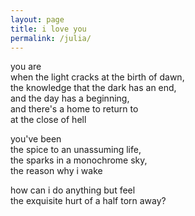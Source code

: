 ```yaml
---
layout: page
title: i love you 
permalink: /julia/
---
```


you are  
when the light cracks at the birth of dawn,  
the knowledge that the dark has an end,  
and the day has a beginning,  
and there's a home to return to  
at the close of hell  

you've been  
the spice to an unassuming life,  
the sparks in a monochrome sky,  
the reason why i wake  

how can i do anything but feel  
the exquisite hurt of a half torn away?
